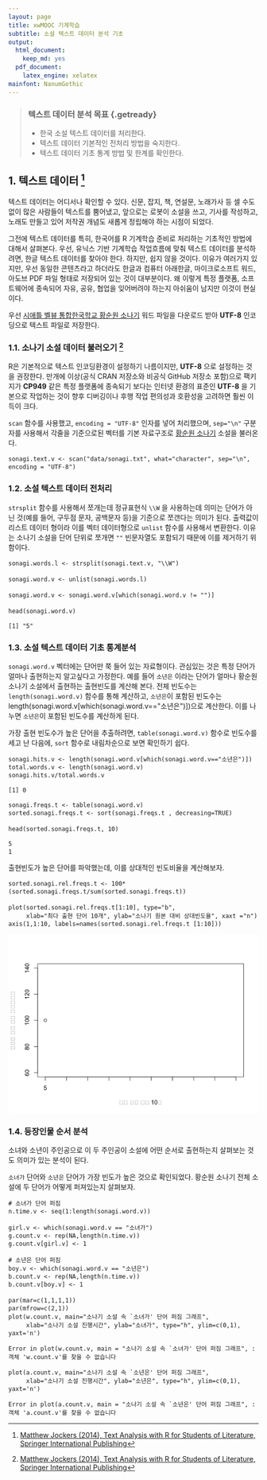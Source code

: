```yaml
---
layout: page
title: xwMOOC 기계학습
subtitle: 소설 텍스트 데이터 분석 기초
output:
  html_document: 
    keep_md: yes
  pdf_document:
    latex_engine: xelatex
mainfont: NanumGothic
---
```

 


> ### 텍스트 데이터 분석 목표 {.getready}
>
> * 한국 소설 텍스트 데이터를 처리한다.
> * 텍스트 데이터 기본적인 전처리 방법을 숙지한다.
> * 텍스트 데이터 기초 통계 방법 및 한계를 확인한다.

## 1. 텍스트 데이터 [^ml-text-analysis-book]

[^ml-text-analysis-book]: [Matthew Jockers (2014), Text Analysis with R for Students of Literature, Springer International Publishing](http://www.springer.com/us/book/9783319031637)

텍스트 데이터는 어디서나 확인할 수 있다. 신문, 잡지, 책, 연설문, 노래가사 등 셀 수도 없이 많은 사람들이 텍스트를 뿜어냈고, 앞으로는 로봇이 소설을 쓰고, 기사를 작성하고, 노래도 만들고 있어 저작권 개념도 새롭게 정립해야 하는 시점이 되었다. 

그전에 텍스트 데이터를 특히, 한국어를 R 기계학습 준비로 처리하는 기초적인 방법에 대해서 살펴본다. 우선, 유닉스 기반 기계학습 작업흐름에 맞춰 텍스트 데이터를 분석하려면, 한글 텍스트 데이터를 찾아야 한다. 하지만, 쉽지 않을 것이다. 이유가 여러가지 있지만, 우선 동일한 콘텐츠라고 하더라도 한글과 컴퓨터 아래한글, 마이크로소프트 워드, 아도브 PDF 파일 형태로 저장되어 있는 것이 대부분이다. 왜 이렇게 특정 플랫폼, 소프트웨어에 종속되어 자유, 공유, 협업을 잊어버려야 하는지 아쉬움이 남지만 이것이 현실이다.

우선 [시애틀 벨뷰 통합한국학교 황순원 소나기](https://www.usbks.org/bbs/view.php?id=library&page=3&sn1=&divpage=1&sn=off&ss=on&sc=on&select_arrange=headnum&desc=asc&no=15) 워드 파일을 다운로드 받아 **UTF-8** 인코딩으로 텍스트 파일로 저장한다. 


### 1.1. 소나기 소설 데이터 불러오기 [^ml-text-analysis-book]

R은 기본적으로 텍스트 인코딩환경이 설정하기 나름이지만, **UTF-8** 으로 설정하는 것을 권장한다. 만개에 이상(공식 CRAN 저장소와 비공식 GitHub 저장소 포함)으로 팩키지가 **CP949** 같은 특정 플랫폼에 종속되기 보다는 인터넷 환경의 표준인 **UTF-8** 을 기본으로 작업하는 것이 향후 디버깅이나 후행 작업 편의성과 호환성을 고려하면 훨씬 이득이 크다.

`scan` 함수를 사용했고, `encoding = "UTF-8"` 인자를 넣어 처리했으며, `sep="\n"` 구분자를 사용해서 각줄을 기준으로된
벡터를 기본 자료구조로 [황순원 소나기](https://ko.wikipedia.org/wiki/소나기_(소설)) 소설을 불러온다.


~~~{.r}
sonagi.text.v <- scan("data/sonagi.txt", what="character", sep="\n", encoding = "UTF-8")
~~~

### 1.2. 소설 텍스트 데이터 전처리

`strsplit` 함수를 사용해서 쪼개는데 정규표현식 `\\W` 을 사용하는데 의미는 단어가 아닌 것(예를 들어, 구두점 문자, 공백문자 등)을 기준으로 쪼갠다는 의미가 된다. 출력값이 리스트 데이터 형이라 이를 벡터 데이터형으로 `unlist` 함수를 사용해서 변환한다.
이유는 소나기 소설을 단어 단위로 쪼개면 `""` 빈문자열도 포함되기 때문에 이를 제거하기 위함이다.


~~~{.r}
sonagi.words.l <- strsplit(sonagi.text.v, "\\W")

sonagi.word.v <- unlist(sonagi.words.l)

sonagi.word.v <- sonagi.word.v[which(sonagi.word.v != "")]

head(sonagi.word.v)
~~~



~~~{.output}
[1] "5"

~~~

### 1.3. 소설 텍스트 데이터 기초 통계분석

`sonagi.word.v` 벡터에는 단어만 쭉 들어 있는 자료형이다. 관심있는 것은 특정 단어가 얼마나 출현하는지 알고싶다고 가정한다.
예를 들어 `소년은` 이라는 단어가 얼마나 황순원 소나기 소설에서 출현하는 출현빈도를 계산해 본다.
전체 빈도수는 `length(sonagi.word.v)` 함수를 통해 계산하고, 
`소년은`이 포함된 빈도수는 length(sonagi.word.v[which(sonagi.word.v=="소년은")])으로 계산한다.
이를 나누면 `소년은`이 포함된 빈도수를 계산하게 된다. 

가장 출현 빈도수가 높은 단어을 추출하려면, `table(sonagi.word.v)` 함수로 빈도수를 세고 난 다음에,
`sort` 함수로 내림차순으로 보면 확인하기 쉽다.


~~~{.r}
sonagi.hits.v <- length(sonagi.word.v[which(sonagi.word.v=="소년은")])
total.words.v <- length(sonagi.word.v)
sonagi.hits.v/total.words.v
~~~



~~~{.output}
[1] 0

~~~



~~~{.r}
sonagi.freqs.t <- table(sonagi.word.v)
sorted.sonagi.freqs.t <- sort(sonagi.freqs.t , decreasing=TRUE)

head(sorted.sonagi.freqs.t, 10)
~~~



~~~{.output}
5 
1 

~~~

출현빈도가 높은 단어를 파악했는데, 이를 상대적인 빈도비율을 계산해보자. 


~~~{.r}
sorted.sonagi.rel.freqs.t <- 100*(sorted.sonagi.freqs.t/sum(sorted.sonagi.freqs.t))

plot(sorted.sonagi.rel.freqs.t[1:10], type="b",
     xlab="최다 출현 단어 10개", ylab="소나기 원본 대비 상대빈도율", xaxt ="n")
axis(1,1:10, labels=names(sorted.sonagi.rel.freqs.t [1:10]))
~~~

<img src="fig/ml-text-sonagi-freq-plot-1.png" title="plot of chunk ml-text-sonagi-freq-plot" alt="plot of chunk ml-text-sonagi-freq-plot" style="display: block; margin: auto;" />

### 1.4. 등장인물 순서 분석

소녀와 소년이 주인공으로 이 두 주인공이 소설에 어떤 순서로 출현하는지 살펴보는 것도 의미가 있는 분석이 된다.

`소녀가` 단어와 `소년은` 단어가 가장 빈도가 높은 것으로 확인되었다. 황순원 소나기 전체 소설에 
두 단어가 어떻게 퍼져있는지 살펴보자.


~~~{.r}
# 소녀가 단어 퍼짐 
n.time.v <- seq(1:length(sonagi.word.v))

girl.v <- which(sonagi.word.v == "소녀가")
g.count.v <- rep(NA,length(n.time.v))
g.count.v[girl.v] <- 1

# 소년은 단어 퍼짐 
boy.v <- which(sonagi.word.v == "소년은")
b.count.v <- rep(NA,length(n.time.v))
b.count.v[boy.v] <- 1

par(mar=c(1,1,1,1))
par(mfrow=c(2,1))
plot(w.count.v, main="소나기 소설 속 `소녀가' 단어 퍼짐 그래프",
     xlab="소나기 소설 진행시간", ylab="소녀가", type="h", ylim=c(0,1), yaxt='n')
~~~



~~~{.output}
Error in plot(w.count.v, main = "소나기 소설 속 `소녀가' 단어 퍼짐 그래프", : 객체 'w.count.v'를 찾을 수 없습니다

~~~



~~~{.r}
plot(a.count.v, main="소나기 소설 속 `소년은' 단어 퍼짐 그래프",
     xlab="소나기 소설 진행시간", ylab="소년은", type="h", ylim=c(0,1), yaxt='n')
~~~



~~~{.output}
Error in plot(a.count.v, main = "소나기 소설 속 `소년은' 단어 퍼짐 그래프", : 객체 'a.count.v'를 찾을 수 없습니다

~~~







